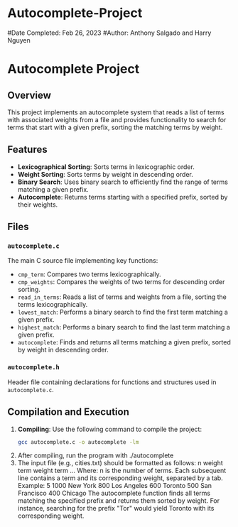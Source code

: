 # Autocomplete-Project
#Date Completed: Feb 26, 2023
#Author: Anthony Salgado and Harry Nguyen
# Autocomplete Project

## Overview

This project implements an autocomplete system that reads a list of terms with associated weights from a file and provides functionality to search for terms that start with a given prefix, sorting the matching terms by weight.

## Features

- **Lexicographical Sorting**: Sorts terms in lexicographic order.
- **Weight Sorting**: Sorts terms by weight in descending order.
- **Binary Search**: Uses binary search to efficiently find the range of terms matching a given prefix.
- **Autocomplete**: Returns terms starting with a specified prefix, sorted by their weights.

## Files

### `autocomplete.c`

The main C source file implementing key functions:

- `cmp_term`: Compares two terms lexicographically.
- `cmp_weights`: Compares the weights of two terms for descending order sorting.
- `read_in_terms`: Reads a list of terms and weights from a file, sorting the terms lexicographically.
- `lowest_match`: Performs a binary search to find the first term matching a given prefix.
- `highest_match`: Performs a binary search to find the last term matching a given prefix.
- `autocomplete`: Finds and returns all terms matching a given prefix, sorted by weight in descending order.

### `autocomplete.h`

Header file containing declarations for functions and structures used in `autocomplete.c`.

## Compilation and Execution

1. **Compiling**: Use the following command to compile the project:
   ```bash
   gcc autocomplete.c -o autocomplete -lm
2. After compiling, run the program with ./autocomplete
3. The input file (e.g., cities.txt) should be formatted as follows:
  n
weight    term
weight    term
...
Where:
n is the number of terms.
Each subsequent line contains a term and its corresponding weight, separated by a tab.
Example:
5
1000    New York
800     Los Angeles
600     Toronto
500     San Francisco
400     Chicago
The autocomplete function finds all terms matching the specified prefix and returns them sorted by weight. For instance, searching for the prefix "Tor" would yield Toronto with its corresponding weight.
